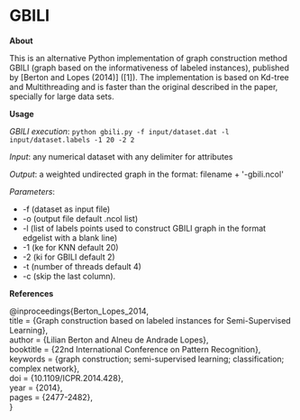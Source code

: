 # GBILI
**About**

This is an alternative Python implementation of graph construction method GBILI (graph based on the informativeness of labeled instances), published by [Berton and Lopes (2014)] ([1]). The implementation is based on Kd-tree and Multithreading and is faster than the original described in the paper, specially for large data sets. 

**Usage**

*GBILI execution*:  `python gbili.py -f input/dataset.dat -l input/dataset.labels -1 20 -2 2`

*Input*: any numerical dataset with any delimiter for attributes 

*Output*: a weighted undirected graph in the format: filename + '-gbili.ncol'

*Parameters*: 
* -f (dataset as input file)
* -o (output file default .ncol list)
* -l (list of labels points used to construct GBILI graph in the format edgelist with a blank line)
* -1 (ke for KNN default 20)
* -2 (ki for GBILI default 2)
* -t (number of  threads default 4)
* -c (skip the last column). 

**References**

@inproceedings{Berton_Lopes_2014,   
 title = {Graph construction based on labeled instances for Semi-Supervised Learning},   
 author = {Lilian Berton and Alneu de Andrade Lopes},   
 booktitle = {22nd International Conference on Pattern Recognition},   
 keywords = {graph construction; semi-supervised learning; classification; complex network},    
 doi = {10.1109/ICPR.2014.428},   
 year = {2014},   
 pages = {2477-2482},   
}
